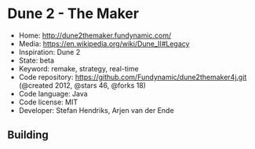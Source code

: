 # Dune 2 - The Maker

- Home: http://dune2themaker.fundynamic.com/
- Media: https://en.wikipedia.org/wiki/Dune_II#Legacy
- Inspiration: Dune 2
- State: beta
- Keyword: remake, strategy, real-time
- Code repository: https://github.com/Fundynamic/dune2themaker4j.git (@created 2012, @stars 46, @forks 18)
- Code language: Java
- Code license: MIT
- Developer: Stefan Hendriks, Arjen van der Ende

## Building
